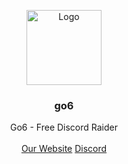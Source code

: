 <p align="center">
    <img src="https://github.com/user-attachments/assets/3ceb7aa4-c37d-47aa-8785-53ddc9c348ec" alt="Logo" witdth width="120" height="120">
  </a>

  <h3 align="center">go6<a</a></h3>

  <p align="center">
    Go6 - Free Discord Raider
    <br/>
    <br/>
    <a href="https://go6.lol/">Our Website</a>
   <a href="discord.gg/go6">Discord</a> 
  </p>
</p>
<br/>
